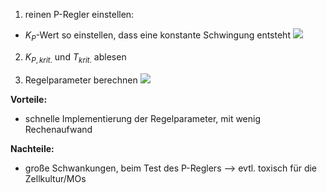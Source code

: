 1. reinen P-Regler einstellen:
- $K_P$-Wert so einstellen, dass eine konstante Schwingung entsteht
![](Pasted%20image%2020250605094838.png)

2. $K_{P, krit.}$  und $T_{krit.}$ ablesen

3. Regelparameter berechnen
![](Pasted%20image%2020250605095217.png)


**Vorteile:**
- schnelle Implementierung der Regelparameter, mit wenig Rechenaufwand

**Nachteile:**
- große Schwankungen, beim Test des P-Reglers --> evtl. toxisch für die Zellkultur/MOs
